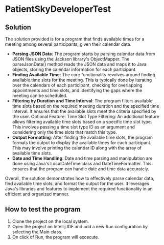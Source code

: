 # PatientSkyDeveloperTest

## Solution
The solution provided is for a program that finds available times for a meeting among several participants, given their calendar data.

- **Parsing JSON Data**: The program starts by parsing calendar data from JSON files using the Jackson library's ObjectMapper. The parseJsonData() method reads the JSON data and maps it to Java objects, storing the calendar information for each participant.
- **Finding Available Time**: The core functionality revolves around finding available time slots for the meeting. This is typically done by iterating over the calendars of each participant, checking for overlapping appointments and time slots, and identifying the gaps where the meeting can be scheduled.
- **Filtering by Duration and Time Interval**: The program filters available time slots based on the required meeting duration and the specified time interval. It ensures that the available slots meet the criteria specified by the user.
Optional Feature: Time Slot Type Filtering: An additional feature allows filtering available time slots based on a specific time slot type. This involves passing a time slot type ID as an argument and considering only the time slots that match this type.
- **Output Formatting**: After finding the available time slots, the program formats the output to display the available times for each participant. This may involve printing the calendar ID along with the array of available time slots.
- **Date and Time Handling**: Date and time parsing and manipulation are done using Java's LocalDateTime class and DateTimeFormatter. This ensures that the program can handle date and time data accurately.


Overall, the solution demonstrates how to effectively parse calendar data, find available time slots, and format the output for the user. It leverages Java's libraries and features to implement the required functionality in an efficient and organized manner.

## How to test the program
1. Clone the project on the local system.
2. Open the project on Intellij IDE and add a new Run configuration by selecting the Main class.
3. On click of Run, the program will excecute.


